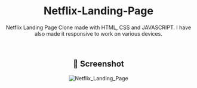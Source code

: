 <div align="center">

# Netflix-Landing-Page
Netflix Landing Page Clone made with HTML, CSS and JAVASCRIPT. I have also made it responsive to work on various devices.

<br>


## 📸 Screenshot

![Netflix_Landing_Page](file:///C:/Users/shiva/OneDrive/Desktop/bharat%20internship%20projects/Netflix%20homepage%20-%20shivanikumbhar/resources/view.png)


<br>
<br>

</div>
